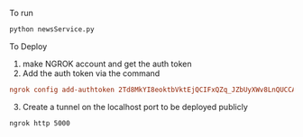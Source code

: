 To run
```sh
python newsService.py
```

To Deploy
1. make NGROK account and get the auth token
2. Add the auth token via the command
```ini
ngrok config add-authtoken 2Td8MkYI8eoktbVktEjQCIFxQZq_JZbUyXWv8LnQUCCAsz9w
```
3. Create a tunnel on the localhost port to be deployed publicly
```sh
ngrok http 5000
```